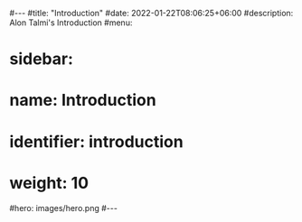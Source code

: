 #---
#title: "Introduction"
#date: 2022-01-22T08:06:25+06:00
#description: Alon Talmi's Introduction
#menu:
#  sidebar:
#    name: Introduction
#    identifier: introduction
#    weight: 10
#hero: images/hero.png
#---
